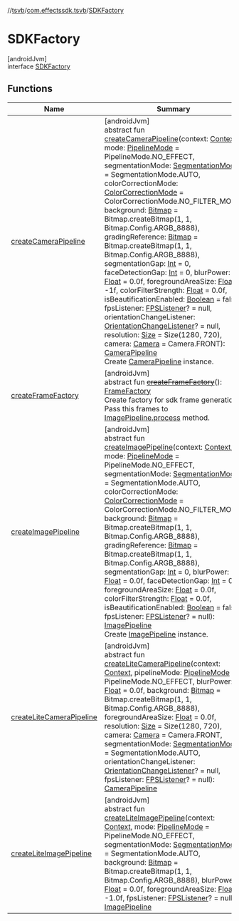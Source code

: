 //[tsvb](../../../index.md)/[com.effectssdk.tsvb](../index.md)/[SDKFactory](index.md)

# SDKFactory

[androidJvm]\
interface [SDKFactory](index.md)

## Functions

| Name | Summary |
|---|---|
| [createCameraPipeline](create-camera-pipeline.md) | [androidJvm]<br>abstract fun [createCameraPipeline](create-camera-pipeline.md)(context: [Context](https://developer.android.com/reference/kotlin/android/content/Context.html), mode: [PipelineMode](../../com.effectssdk.tsvb.pipeline/-pipeline-mode/index.md) = PipelineMode.NO_EFFECT, segmentationMode: [SegmentationMode](../../com.effectssdk.tsvb.pipeline/-segmentation-mode/index.md) = SegmentationMode.AUTO, colorCorrectionMode: [ColorCorrectionMode](../../com.effectssdk.tsvb.pipeline/-color-correction-mode/index.md) = ColorCorrectionMode.NO_FILTER_MODE, background: [Bitmap](https://developer.android.com/reference/kotlin/android/graphics/Bitmap.html) = Bitmap.createBitmap(1, 1, Bitmap.Config.ARGB_8888), gradingReference: [Bitmap](https://developer.android.com/reference/kotlin/android/graphics/Bitmap.html) = Bitmap.createBitmap(1, 1, Bitmap.Config.ARGB_8888), segmentationGap: [Int](https://kotlinlang.org/api/latest/jvm/stdlib/kotlin/-int/index.html) = 0, faceDetectionGap: [Int](https://kotlinlang.org/api/latest/jvm/stdlib/kotlin/-int/index.html) = 0, blurPower: [Float](https://kotlinlang.org/api/latest/jvm/stdlib/kotlin/-float/index.html) = 0.0f, foregroundAreaSize: [Float](https://kotlinlang.org/api/latest/jvm/stdlib/kotlin/-float/index.html) = -1f, colorFilterStrength: [Float](https://kotlinlang.org/api/latest/jvm/stdlib/kotlin/-float/index.html) = 0.0f, isBeautificationEnabled: [Boolean](https://kotlinlang.org/api/latest/jvm/stdlib/kotlin/-boolean/index.html) = false, fpsListener: [FPSListener](../-f-p-s-listener/index.md)? = null, orientationChangeListener: [OrientationChangeListener](../../com.effectssdk.tsvb.pipeline/-orientation-change-listener/index.md)? = null, resolution: [Size](https://developer.android.com/reference/kotlin/android/util/Size.html) = Size(1280, 720), camera: [Camera](../-camera/index.md) = Camera.FRONT): [CameraPipeline](../../com.effectssdk.tsvb.pipeline/-camera-pipeline/index.md)<br>Create [CameraPipeline](../../com.effectssdk.tsvb.pipeline/-camera-pipeline/index.md) instance. |
| [createFrameFactory](create-frame-factory.md) | [androidJvm]<br>abstract fun [~~createFrameFactory~~](create-frame-factory.md)(): [FrameFactory](../../com.effectssdk.tsvb.frame.factory/-frame-factory/index.md)<br>Create factory for sdk frame generation. Pass this frames to [ImagePipeline.process](../../com.effectssdk.tsvb.pipeline/-image-pipeline/process.md) method. |
| [createImagePipeline](create-image-pipeline.md) | [androidJvm]<br>abstract fun [createImagePipeline](create-image-pipeline.md)(context: [Context](https://developer.android.com/reference/kotlin/android/content/Context.html), mode: [PipelineMode](../../com.effectssdk.tsvb.pipeline/-pipeline-mode/index.md) = PipelineMode.NO_EFFECT, segmentationMode: [SegmentationMode](../../com.effectssdk.tsvb.pipeline/-segmentation-mode/index.md) = SegmentationMode.AUTO, colorCorrectionMode: [ColorCorrectionMode](../../com.effectssdk.tsvb.pipeline/-color-correction-mode/index.md) = ColorCorrectionMode.NO_FILTER_MODE, background: [Bitmap](https://developer.android.com/reference/kotlin/android/graphics/Bitmap.html) = Bitmap.createBitmap(1, 1, Bitmap.Config.ARGB_8888), gradingReference: [Bitmap](https://developer.android.com/reference/kotlin/android/graphics/Bitmap.html) = Bitmap.createBitmap(1, 1, Bitmap.Config.ARGB_8888), segmentationGap: [Int](https://kotlinlang.org/api/latest/jvm/stdlib/kotlin/-int/index.html) = 0, blurPower: [Float](https://kotlinlang.org/api/latest/jvm/stdlib/kotlin/-float/index.html) = 0.0f, faceDetectionGap: [Int](https://kotlinlang.org/api/latest/jvm/stdlib/kotlin/-int/index.html) = 0, foregroundAreaSize: [Float](https://kotlinlang.org/api/latest/jvm/stdlib/kotlin/-float/index.html) = 0.0f, colorFilterStrength: [Float](https://kotlinlang.org/api/latest/jvm/stdlib/kotlin/-float/index.html) = 0.0f, isBeautificationEnabled: [Boolean](https://kotlinlang.org/api/latest/jvm/stdlib/kotlin/-boolean/index.html) = false, fpsListener: [FPSListener](../-f-p-s-listener/index.md)? = null): [ImagePipeline](../../com.effectssdk.tsvb.pipeline/-image-pipeline/index.md)<br>Create [ImagePipeline](../../com.effectssdk.tsvb.pipeline/-image-pipeline/index.md) instance. |
| [createLiteCameraPipeline](create-lite-camera-pipeline.md) | [androidJvm]<br>abstract fun [createLiteCameraPipeline](create-lite-camera-pipeline.md)(context: [Context](https://developer.android.com/reference/kotlin/android/content/Context.html), pipelineMode: [PipelineMode](../../com.effectssdk.tsvb.pipeline/-pipeline-mode/index.md) = PipelineMode.NO_EFFECT, blurPower: [Float](https://kotlinlang.org/api/latest/jvm/stdlib/kotlin/-float/index.html) = 0.0f, background: [Bitmap](https://developer.android.com/reference/kotlin/android/graphics/Bitmap.html) = Bitmap.createBitmap(1, 1, Bitmap.Config.ARGB_8888), foregroundAreaSize: [Float](https://kotlinlang.org/api/latest/jvm/stdlib/kotlin/-float/index.html) = 0.0f, resolution: [Size](https://developer.android.com/reference/kotlin/android/util/Size.html) = Size(1280, 720), camera: [Camera](../-camera/index.md) = Camera.FRONT, segmentationMode: [SegmentationMode](../../com.effectssdk.tsvb.pipeline/-segmentation-mode/index.md) = SegmentationMode.AUTO, orientationChangeListener: [OrientationChangeListener](../../com.effectssdk.tsvb.pipeline/-orientation-change-listener/index.md)? = null, fpsListener: [FPSListener](../-f-p-s-listener/index.md)? = null): [CameraPipeline](../../com.effectssdk.tsvb.pipeline/-camera-pipeline/index.md) |
| [createLiteImagePipeline](create-lite-image-pipeline.md) | [androidJvm]<br>abstract fun [createLiteImagePipeline](create-lite-image-pipeline.md)(context: [Context](https://developer.android.com/reference/kotlin/android/content/Context.html), mode: [PipelineMode](../../com.effectssdk.tsvb.pipeline/-pipeline-mode/index.md) = PipelineMode.NO_EFFECT, segmentationMode: [SegmentationMode](../../com.effectssdk.tsvb.pipeline/-segmentation-mode/index.md) = SegmentationMode.AUTO, background: [Bitmap](https://developer.android.com/reference/kotlin/android/graphics/Bitmap.html) = Bitmap.createBitmap(1, 1, Bitmap.Config.ARGB_8888), blurPower: [Float](https://kotlinlang.org/api/latest/jvm/stdlib/kotlin/-float/index.html) = 0.0f, foregroundAreaSize: [Float](https://kotlinlang.org/api/latest/jvm/stdlib/kotlin/-float/index.html) = -1.0f, fpsListener: [FPSListener](../-f-p-s-listener/index.md)? = null): [ImagePipeline](../../com.effectssdk.tsvb.pipeline/-image-pipeline/index.md) |
